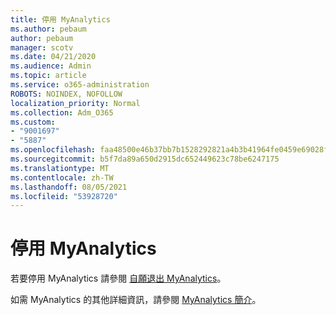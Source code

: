 ```yaml
---
title: 停用 MyAnalytics
ms.author: pebaum
author: pebaum
manager: scotv
ms.date: 04/21/2020
ms.audience: Admin
ms.topic: article
ms.service: o365-administration
ROBOTS: NOINDEX, NOFOLLOW
localization_priority: Normal
ms.collection: Adm_O365
ms.custom:
- "9001697"
- "5887"
ms.openlocfilehash: faa48500e46b37bb7b1528292821a4b3b41964fe0459e69028f990aa10a81fd8
ms.sourcegitcommit: b5f7da89a650d2915dc652449623c78be6247175
ms.translationtype: MT
ms.contentlocale: zh-TW
ms.lasthandoff: 08/05/2021
ms.locfileid: "53928720"
---
```

# <a name="disable-myanalytics"></a>停用 MyAnalytics

若要停用 MyAnalytics 請參閱 [自願退出 MyAnalytics](https://docs.microsoft.com/workplace-analytics/myanalytics/use/opt-out-of-mya)。 

如需 MyAnalytics 的其他詳細資訊，請參閱 [MyAnalytics 簡介](https://docs.microsoft.com/workplace-analytics/myanalytics/mya-landing-page)。
